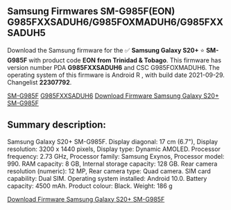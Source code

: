 <h2>Samsung Firmwares SM-G985F(EON) G985FXXSADUH6/G985FOXMADUH6/G985FXXSADUH5</h2>
Download the Samsung firmware for the ✅ <strong>Samsung Galaxy S20+ </strong> ⭐ <strong>SM-G985F</strong> with product code <strong>EON</strong> <strong> from Trinidad & Tobago</strong>. This firmware has version number PDA <strong>G985FXXSADUH6</strong> and CSC G985FOXMADUH6. The operating system of this firmware is Android R , with build date 2021-09-29. Changelist <strong>22307792</strong>.


[SM-G985F](https://samfirm.shop/samsung/model/SM-G985F)
[G985FXXSADUH6](https://samfirm.shop/samsung/pda/G985FXXSADUH6)
[Download Firmware Samsung Galaxy S20+ SM-G985F](https://samfirm.shop/samsung/firmware/461195)
<h2>Summary description:</h2>
<p>Samsung Galaxy S20+ SM-G985F. Display diagonal: 17 cm (6.7"), Display resolution: 3200 x 1440 pixels, Display type: Dynamic AMOLED. Processor frequency: 2.73 GHz, Processor family: Samsung Exynos, Processor model: 990. RAM capacity: 8 GB, Internal storage capacity: 128 GB. Rear camera resolution (numeric): 12 MP, Rear camera type: Quad camera. SIM card capability: Dual SIM. Operating system installed: Android 10.0. Battery capacity: 4500 mAh. Product colour: Black. Weight: 186 g</p>


[Download Firmware Samsung Galaxy S20+ SM-G985F](https://samfirm.shop/samsung/firmware/461195)
